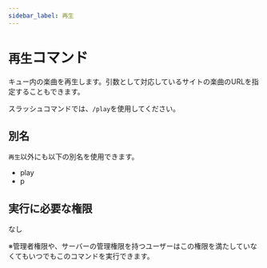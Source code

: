 ```yaml
---
sidebar_label: 再生
---
```

# `再生`コマンド
キュー内の楽曲を再生します。引数として対応しているサイトの楽曲のURLを指定することもできます。

スラッシュコマンドでは、`/play`を使用してください。

## 別名
`再生`以外にも以下の別名を使用できます。

- play
- p




## 実行に必要な権限
なし

※管理者権限や、サーバーの管理権限を持つユーザーはこの権限を満たしていなくてもいつでもこのコマンドを実行できます。
  
